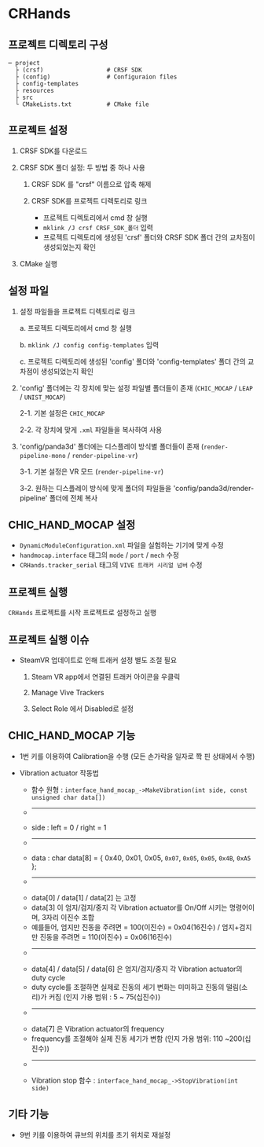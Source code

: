 # CRHands

## 프로젝트 디렉토리 구성
```
─ project
  ├ (crsf)                  # CRSF SDK
  ├ (config)                # Configuraion files
  ├ config-templates        
  ├ resources
  ├ src    
  └ CMakeLists.txt          # CMake file
```

## 프로젝트 설정
1. CRSF SDK를 다운로드

2. CRSF SDK 폴더 설정: 두 방법 중 하나 사용
   1. CRSF SDK 를 "crsf" 이름으로 압축 해제

   2. CRSF SDK를 프로젝트 디렉토리로 링크
      - 프로젝트 디렉토리에서 cmd 창 실행
      - ``mklink /J crsf CRSF_SDK_폴더`` 입력
      - 프로젝트 디렉토리에 생성된 'crsf' 폴더와 CRSF SDK 폴더 간의 교차점이 생성되었는지 확인

3. CMake 실행

## 설정 파일

1. 설정 파일들을 프로젝트 디렉토리로 링크

	a. 프로젝트 디렉토리에서 cmd 창 실행

    b. ``mklink /J config config-templates`` 입력

    c. 프로젝트 디렉토리에 생성된 'config' 폴더와 'config-templates' 폴더 간의 교차점이 생성되었는지 확인

2. 'config' 폴더에는 각 장치에 맞는 설정 파일별 폴더들이 존재 (``CHIC_MOCAP`` / ``LEAP`` / ``UNIST_MOCAP``)

	2-1. 기본 설정은 ``CHIC_MOCAP``

	2-2. 각 장치에 맞게 ``.xml`` 파일들을 복사하여 사용

3. 'config/panda3d' 폴더에는 디스플레이 방식별 폴더들이 존재 (``render-pipeline-mono`` / ``render-pipeline-vr``)

	3-1. 기본 설정은 VR 모드 (``render-pipeline-vr``)

	3-2. 원하는 디스플레이 방식에 맞게 폴더의 파일들을 'config/panda3d/render-pipeline' 폴더에 전체 복사

## CHIC_HAND_MOCAP 설정

* ``DynamicModuleConfiguration.xml`` 파일을 실험하는 기기에 맞게 수정
* ``handmocap.interface`` 태그의 ``mode`` / ``port`` / ``mech`` 수정
* ``CRHands.tracker_serial`` 태그의 ``VIVE 트래커 시리얼 넘버`` 수정

## 프로젝트 실행
`CRHands` 프로젝트를 시작 프로젝트로 설정하고 실행

## 프로젝트 실행 이슈

* SteamVR 업데이트로 인해 트래커 설정 별도 조절 필요

	1. Steam VR app에서 연결된 트래커 아이콘을 우클릭

	2. Manage Vive Trackers

	3. Select Role 에서 Disabled로 설정

## CHIC_HAND_MOCAP 기능

* 1번 키를 이용하여 Calibration을 수행 (모든 손가락을 일자로 쫙 핀 상태에서 수행)
* Vibration actuator 작동법

	* 함수 원형 : ``interface_hand_mocap_->MakeVibration(int side, const unsigned char data[])``
	* ---
	* side : left = 0 / right = 1
	* ---
	* data : char data[8] = { 0x40, 0x01, 0x05, ``0x07``, ``0x05``, ``0x05``, ``0x4B``, ``0xA5`` };
	* ---
	* data[0] / data[1] / data[2] 는 고정
	* data[3] 이 엄지/검지/중지 각 Vibration actuator를 On/Off 시키는 명령어이며, 3자리 이진수 조합
	* 예를들어, 엄지만 진동을 주려면 = 100(이진수) = 0x04(16진수) / 엄지+검지만 진동을 주려면 = 110(이진수) = 0x06(16진수)
	* ---
	* data[4] / data[5] / data[6] 은 엄지/검지/중지 각 Vibration actuator의 duty cycle
	* duty cycle를 조절하면 실제로 진동의 세기 변화는 미미하고 진동의 떨림(소리)가 커짐 (인지 가용 범위 : 5 ~ 75(십진수))
	* ---
	* data[7] 은 Vibration actuator의 frequency
	* frequency를 조절해야 실제 진동 세기가 변함 (인지 가용 범위: 110 ~200(십진수))
	* ---
	* Vibration stop 함수 : ``interface_hand_mocap_->StopVibration(int side)``

## 기타 기능

* 9번 키를 이용하여 큐브의 위치를 초기 위치로 재설정
